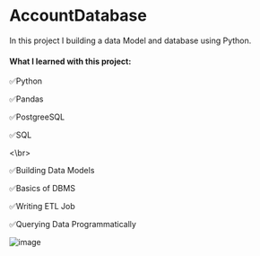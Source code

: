 # AccountDatabase
<p>In this project I building a data Model and database using Python.</p>

<h4>What I learned with this project:</h4>
<p>✅Python</p>
<p>✅Pandas</p>
<p>✅PostgreeSQL</p> 
<p>✅SQL</p> <\br>
<p>✅Building Data Models</p> 
<p>✅Basics of DBMS</p>
<p>✅Writing ETL Job</p> 
<p>✅Querying Data Programmatically</p> 


![image](https://github.com/user-attachments/assets/771c2de8-8a70-4edb-bb24-478ce75446d3)

